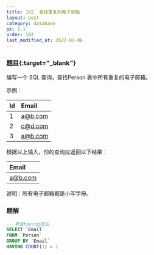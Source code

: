 ```yaml
---
title: 182. 查找重复的电子邮箱
layout: post
category: database
pk: 1.1
order: 182
last_modified_at: 2022-01-06
---
```


### [题目](https://leetcode-cn.com/problems/duplicate-emails/){:target="_blank"}

编写一个 SQL 查询，查找Person 表中所有重复的电子邮箱。

示例：

| Id | Email   |
|:---|:---|
| 1  | a@b.com |
| 2  | c@d.com |
| 3  | a@b.com |

根据以上输入，你的查询应返回以下结果：

| Email   |
|:---|
| a@b.com |

说明：所有电子邮箱都是小写字母。

### 题解

```sql
-- 考查having用法
SELECT `Email`
FROM `Person`
GROUP BY `Email`
HAVING COUNT(1) > 1
```